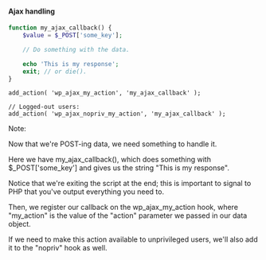 ####  Ajax handling

```php
function my_ajax_callback() {
	$value = $_POST['some_key'];

	// Do something with the data.

	echo 'This is my response';
	exit; // or die().
}
```

```
add_action( 'wp_ajax_my_action', 'my_ajax_callback' );

// Logged-out users:
add_action( 'wp_ajax_nopriv_my_action', 'my_ajax_callback' );
```
<!-- .element: class="fragment" -->

Note:

Now that we're POST-ing data, we need something to handle it.

Here we have my_ajax_callback(), which does something with $_POST['some_key'] and gives us the string "This is my response".

Notice that we're exiting the script at the end; this is important to signal to PHP that you've output everything you need to.

Then, we register our callback on the wp_ajax_my_action hook, where "my_action" is the value of the "action" parameter we passed in our data object.

If we need to make this action available to unprivileged users, we'll also add it to the "nopriv" hook as well.
